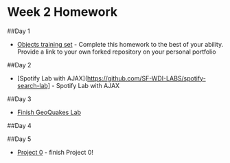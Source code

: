 
# Week 2 Homework

##Day 1
-  [Objects training set](https://github.com/sf-wdi-labs/js-objects-training) - Complete this homework to the best of your ability.  Provide a link to your own forked repository on your personal portfolio

##Day 2 
-  [Spotify Lab with AJAX](https://github.com/SF-WDI-LABS/spotify-search-lab] - Spotify Lab with AJAX

##Day 3
-  [Finish GeoQuakes Lab](https://github.com/sf-wdi-33/geoquakes)

##Day 4

##Day 5
- [Project 0](https://github.com/SF-WDI-LABS/project-00) - finish Project 0!
